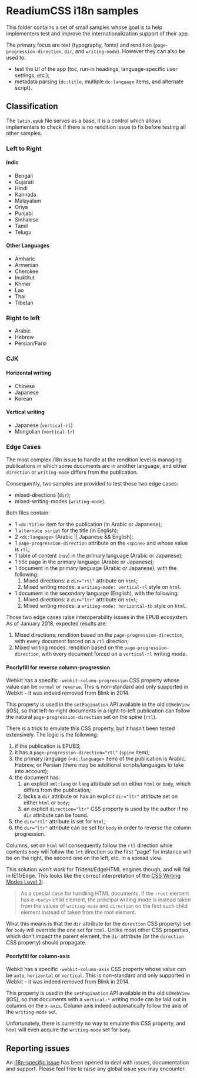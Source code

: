 # ReadiumCSS i18n samples

This folder contains a set of small samples whose goal is to help implementers test and improve the internationalization support of their app.

The primary focus are text (typography, fonts) and rendition (`page-progression-direction`, `dir`, and `writing-mode`). However they can also be used to: 

- test the UI of the app (toc, run-in headings, language-specific user settings, etc.);
- metadata parsing (`dc:title`, multiple `dc:language` items, and alternate script).

## Classification

The `latin.epub` file serves as a base, it is a control which allows implementers to check if there is no rendition issue to fix before testing all other samples.

### Left to Right 

#### Indic

- Bengali
- Gujarati
- Hindi
- Kannada
- Malayalam
- Oriya
- Punjabi
- Sinhalese
- Tamil
- Telugu

#### Other Languages

- Amharic
- Armenian
- Cherokee
- Inuktitut
- Khmer
- Lao
- Thai
- Tibetan

### Right to left

- Arabic
- Hebrew
- Persian/Farsi

### CJK

#### Horizontal writing

- Chinese
- Japanese
- Korean

#### Vertical writing

- Japanese (`vertical-rl`)
- Mongolian (`vertical-lr`)

### Edge Cases

The most complex i18n issue to handle at the rendition level is managing publications in which some documents are in another language, and either `direction` or `writing-mode` differs from the publication.

Consequently, two samples are provided to test those two edge cases:

- mixed-directions (`dir`);
- mixed-writing-modes (`writing-mode`).

Both files contain:

- 1 `<dc:title>` item for the publication (in Arabic or Japanese);
- 1 `alternate script` for the title (in English);
- 2 `<dc:language>` (Arabic || Japanese && English);
- 1 `page-progression-direction` attribute on the `<spine>` and whose value is `rtl`;
- 1 table of content (`nav`) in the primary language (Arabic or Japanese);
- 1 title page in the primary language (Arabic or Japanese);
- 1 document in the primary language (Arabic or Japanese), with the following: 
    1. Mixed directions: a `dir="rtl"` attribute on `html`;
    2. Mixed writing modes: a `writing-mode: vertical-rl` style on `html`.
- 1 document in the secondary language (English), with the following:
    1. Mixed directions: a `dir="ltr"` attribute on `html`;
    2. Mixed writing modes: a `writing-mode: horizontal-tb` style on `html`.

Those two edge cases raise interoperability issues in the EPUB ecosystem. As of January 2018, expected results are:

1. Mixed directions: rendition based on the `page-progression-direction`, with every document forced on a `rtl` direction;
2. Mixed writing modes: rendition based on the `page-progression-direction`, with every document forced on a `vertical-rl` writing mode.

#### Poorlyfill for reverse column-progression

Webkit has a specific `-webkit-column-progression` CSS property whose value can be `normal` or `reverse`. This is non-standard and only supported in Webkit – it was indeed removed from Blink in 2014.

This property is used in the `setPagination` API available in the old `UIWebView` (iOS), so that left-to-right documents in a right-to-left publication can follow the natural `page-progression-direction` set on the spine (`rtl`).

There is a trick to emulate this CSS property, but it hasn’t been tested extensively. The logic is the following:

1. if the publication is EPUB3;
2. it has a `page-progression-direction="rtl"` (`spine` item);
3. the primary language (`<dc:language>` item) of the publication is Arabic, Hebrew, or Persian (there may be additional scripts/languages to take into account);
4. the document has:
    1. an explicit `xml:lang` or `lang` attribute set on either `html` or `body`, which differs from the publication;
    2. lacks a `dir` attribute or has an explicit `dir="ltr"` attribute set on either `html` or `body`;
    3. an explicit `direction="ltr"` CSS property is used by the author if no `dir` attribute can be found.
5. the `dir="rtl"` attribute is set for `html`;
6. the `dir="ltr"` attribute can be set for `body` in order to reverse the column progression.

Columns, set on `html` will consequently follow the `rtl` direction while contents `body` will follow the `lrt` direction so the first “page” for instance will be on the right, the second one on the left, etc. in a spread view.

This solution won’t work for Trident/EdgeHTML engines though, and will fail in IE11/Edge. This looks like the correct interpretation of the [CSS Writing Modes Level 3](https://www.w3.org/TR/css-writing-modes-3/#principal-flow):

> As a special case for handling HTML documents, if the `:root` element has a `<body>` child element, the principal writing mode is instead taken from the values of `writing-mode` and `direction` on the first such child element instead of taken from the root element.

What this means is that the `dir` attribute (or the `direction` CSS property) set for `body` will override the one set for `html`. Unlike most other CSS properties, which don’t impact the parent element, the `dir` attribute (or the `direction` CSS property) should propagate.

#### Poorlyfill for column-axis

Webkit has a specific `-webkit-column-axis` CSS property whose value can be `auto`, `horizontal` or `vertical`. This is non-standard and only supported in Webkit – it was indeed removed from Blink in 2014.

This property is used in the `setPagination` API available in the old `UIWebView` (iOS), so that documents with a `vertical-*` writing mode can be laid out in columns on the `x-axis`. Column axis indeed automatically follow the axis of the `writing-mode` set.

Unfortunately, there is currently no way to emulate this CSS property, and `html` will even acquire the `writing-mode` set for `body`.

## Reporting issues

An [i18n-specific issue](https://github.com/readium/readium-css/issues/26) has been opened to deal with issues, documentation and support. Please feel free to raise any global issue you may encounter.